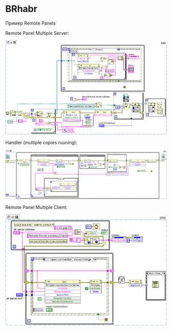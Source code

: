 # BRhabr
Пример Remote Panels

Remote Panel Multiple Server:

![](assets/Server.png)

Handler (multiple copies ruuning):

![](assets/Handler.png)

Remote Panel Multiple Client:

![](assets/Client.png)
